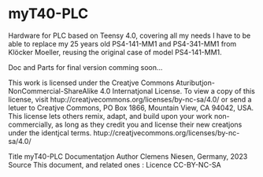 # myT40-PLC
Hardware for PLC based on Teensy 4.0, covering all my needs I have to be able to replace my 25 years old PS4-141-MM1 and PS4-341-MM1 from Klöcker Moeller, reusing the original case of model PS4-141-MM1.

Doc and Parts for final version comming soon...

This work is licensed under the Creatjve Commons Atuributjon-NonCommercial-ShareAlike 4.0 Internatjonal
License. To view a copy of this license, visit htup://creatjvecommons.org/licenses/by-nc-sa/4.0/ or send a
letuer to Creatjve Commons, PO Box 1866, Mountain View, CA 94042, USA.
This license lets others remix, adapt, and build upon your work non-commercially, as long as they credit you
and license their new creatjons under the identjcal terms.
htup://creatjvecommons.org/licenses/by-nc-sa/4.0/

Title    myT40-PLC Documentatjon
Author   Clemens Niesen, Germany, 2023
Source   This document, and related ones :
Licence  CC-BY-NC-SA
